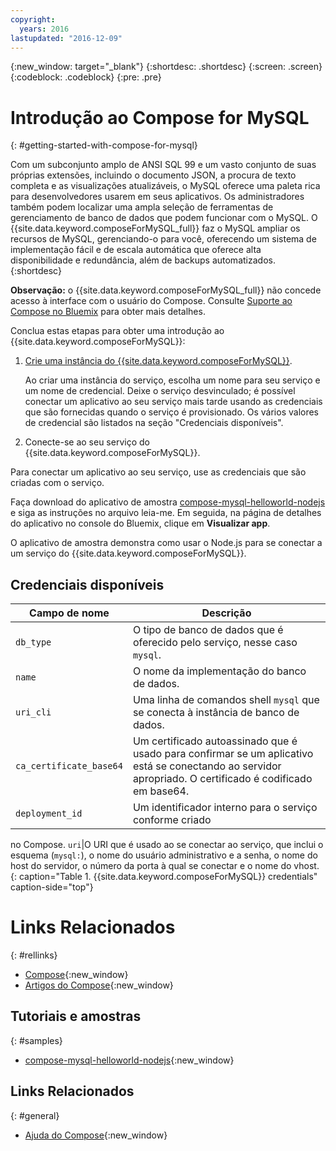 ```yaml
---
copyright:
  years: 2016
lastupdated: "2016-12-09"
---
```


{:new_window: target="_blank"}
{:shortdesc: .shortdesc}
{:screen: .screen}
{:codeblock: .codeblock}
{:pre: .pre}

# Introdução ao Compose for MySQL
{: #getting-started-with-compose-for-mysql}

Com um subconjunto amplo de ANSI SQL 99 e um vasto conjunto de suas próprias extensões, incluindo o documento JSON, a procura de texto completa e as visualizações atualizáveis, o MySQL oferece uma paleta rica para desenvolvedores usarem em seus aplicativos. Os administradores também podem localizar uma ampla seleção de ferramentas de gerenciamento de banco de dados que podem funcionar com o MySQL. O {{site.data.keyword.composeForMySQL_full}} faz o MySQL ampliar os recursos de MySQL, gerenciando-o para você, oferecendo um sistema de implementação fácil e de escala automática que oferece alta
disponibilidade e redundância, além de backups automatizados.
{:shortdesc}

**Observação:** o {{site.data.keyword.composeForMySQL_full}} não concede acesso à interface com o usuário do Compose. Consulte [Suporte ao Compose no Bluemix](https://help.compose.com/docs/bluemix-compose-support) para obter mais detalhes.

Conclua estas etapas para obter uma introdução ao {{site.data.keyword.composeForMySQL}}:

1. [Crie uma instância do {{site.data.keyword.composeForMySQL}}](https://console.ng.bluemix.net/catalog/services/compose-for-mysql/).

   Ao criar uma instância do serviço, escolha um nome para seu serviço e um nome de credencial. Deixe o serviço desvinculado; é possível conectar um
aplicativo ao seu serviço mais tarde usando as credenciais que são fornecidas quando o
serviço é provisionado.  Os vários valores de credencial são listados na seção "Credenciais disponíveis".

2. Conecte-se ao seu serviço do {{site.data.keyword.composeForMySQL}}.

  Para conectar um aplicativo ao seu serviço, use as credenciais que são criadas com o serviço. 

  Faça download do aplicativo de amostra [compose-mysql-helloworld-nodejs](https://github.com/IBM-Bluemix/compose-mysql-helloworld-nodejs) e siga as instruções no arquivo leia-me. Em seguida, na página de detalhes do aplicativo no console do Bluemix, clique em **Visualizar app**.

  O aplicativo de amostra demonstra como usar o Node.js para se conectar a um serviço do {{site.data.keyword.composeForMySQL}}.


## Credenciais disponíveis

Campo de nome|Descrição
----------|-----------
`db_type`|O tipo de banco de dados que é oferecido pelo serviço, nesse caso `mysql`.
`name`|O nome da implementação do banco de dados.
`uri_cli`|Uma linha de comandos shell `mysql` que se conecta à instância de banco de dados.
`ca_certificate_base64`|Um certificado autoassinado que é usado para confirmar se um aplicativo está se conectando ao servidor apropriado. O certificado é codificado em base64.
`deployment_id`|Um identificador interno para o serviço conforme criado
no Compose.
`uri`|O URI que é usado ao se conectar ao serviço, que inclui o esquema (`mysql:`), o nome do usuário administrativo e a senha, o nome do host do servidor, o número da porta à qual se conectar e o nome do vhost.
{: caption="Table 1. {{site.data.keyword.composeForMySQL}} credentials" caption-side="top"}


# Links Relacionados
{: #rellinks}

* [Compose](https://www.compose.com){:new_window}
* [Artigos do Compose](https://www.compose.com/articles/){:new_window}

## Tutoriais e amostras
{: #samples}
* [compose-mysql-helloworld-nodejs](https://github.com/IBM-Bluemix/compose-mysql-helloworld-nodejs){:new_window}

## Links Relacionados
{: #general}
* [Ajuda do Compose](https://help.compose.com/docs){:new_window}
